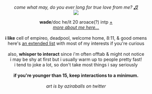 <p align="center">
  <i>come what may, do you ever long for true love from me? <a href="https://www.youtube.com/watch?v=GMezwtB1oCU">♫</a></i><br>
<img src="https://cdn.discordapp.com/attachments/431499091269124117/1139912072747028561/awwwwww.png">
</p>

<p align="center">
  <b>wade</b>/doc he/it 20 aroace(?) intp <a href="https://pronouns.cc/@aziraphale">+</a>
  <br><i><a href="https://funny.straw.page">more about me here...</a></i><br><br>
<b>i like</b>
cell of empireo, deadpool, welcome home, 8:11, & good omens
<br>here's <a href="https://rentry.co/-spiderman">an extended list</a> with most of my interests if you're curious
<br><br>also, <b>whisper to interact</b> since i'm often offtab & might not notice
<br>i may be shy at first but i usually warm up to people pretty fast!
<br>i tend to joke a lot, so don't take most things i say seriously
<br><br><b>if you're younger than 15, keep interactions to a minimum.</b>
<br><br><i>art is by aziraballs on twitter</i>
</p>
